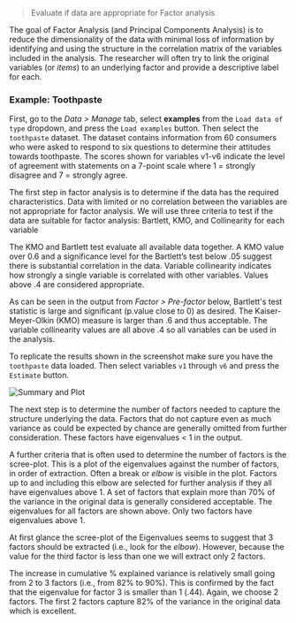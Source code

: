 > Evaluate if data are appropriate for Factor analysis

The goal of Factor Analysis (and Principal Components Analysis) is to reduce the dimensionality of the data with minimal loss of information by identifying and using the structure in the correlation matrix of the variables included in the analysis. The researcher will often try to link the original variables (or _items_) to an underlying factor and provide a descriptive label for each.

### Example: Toothpaste

First, go to the _Data > Manage_ tab, select **examples** from the `Load data of type` dropdown, and press the `Load examples` button. Then select the `toothpaste` dataset. The dataset contains information from 60 consumers who were asked to respond to six questions to determine their attitudes towards toothpaste. The scores shown for variables v1-v6 indicate the level of agreement with statements on a 7-point scale where 1 = strongly disagree and 7 = strongly agree.

The first step in factor analysis is to determine if the data has the required characteristics. Data with limited or no correlation between the variables are not appropriate for factor analysis. We will use three criteria to test if the data are suitable for factor analysis:  Bartlett, KMO, and Collinearity for each variable

The KMO and Bartlett test evaluate all available data together. A KMO value over 0.6 and a significance level for the Bartlett’s test below .05 suggest there is substantial correlation in the data. Variable collinearity indicates how strongly a single variable is correlated with other variables. Values above .4 are considered appropriate.

As can be seen in the output from _Factor > Pre-factor_ below, Bartlett's test statistic is large and significant (p.value close to 0) as desired. The Kaiser-Meyer-Olkin (KMO) measure is larger than .6 and thus acceptable. The variable collinearity values are all above .4 so all variables can be used in the analysis.

To replicate the results shown in the screenshot make sure you have the `toothpaste` data loaded. Then select variables `v1` through `v6` and press the `Estimate` button.

![Summary and Plot](figures_marketing/pre_factor_summary_plot.png)

The next step is to determine the number of factors needed to capture the structure underlying the data. Factors that do not capture even as much variance as could be expected by chance are generally omitted from further consideration. These factors have eigenvalues < 1 in the output.

A further criteria that is often used to determine the number of factors is the scree-plot. This is a plot of the eigenvalues against the number of factors, in order of extraction. Often a break or _elbow_ is visible in the plot. Factors up to and including this elbow are selected for further analysis if they all have eigenvalues above 1. A set of factors that explain more than 70% of the variance in the original data is generally considered acceptable. The eigenvalues for all factors are shown above. Only two factors have eigenvalues above 1.

At first glance the scree-plot of the Eigenvalues seems to suggest that 3 factors should be extracted (i.e., look for the _elbow_). However, because the value for the third factor is less than one we will extract only 2 factors.

The increase in cumulative % explained variance is relatively small going from 2 to 3 factors (i.e., from 82% to 90%). This is confirmed by the fact that the eigenvalue for factor 3 is smaller than 1 (.44). Again, we choose 2 factors. The first 2 factors capture 82% of the variance in the original data which is excellent.
